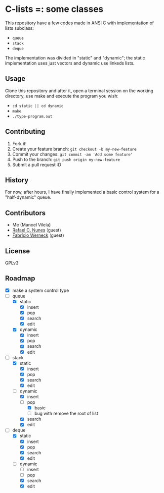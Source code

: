 # C-lists =: some classes 

This repository have a few codes made in ANSI C with implementation of lists subclass:
  * `queue`
  * `stack`
  * `deque`

The implementation was divided in "static" and "dynamic"; the static implementation uses just vectors and dynamic use linkeds lists.

## Usage

Clone this repository and after it, open a terminal session on the working directory, use make and execute the program you wish:
  
  * `cd static || cd dynamic`
  * `make`
  * `./type-program.out`

## Contributing

1. Fork it!
2. Create your feature branch: `git checkout -b my-new-feature`
3. Commit your changes: `git commit -am 'Add some feature'`
4. Push to the branch: `git push origin my-new-feature`
5. Submit a pull request :D

## History

For now, after hours, I have finally implemented a basic control system for a "half-dynamic" queue.

## Contributors
  * Me (Manoel Vilela)
  * [Rafael C. Nunes](https://github.com/rafaelcn) (guest)
  * [Fabrício Werneck](https://github.com/Fawers) (guest)

## License

GPLv3

## Roadmap
  - [X] make a system control type
  - [ ] queue
    - [X] static
      - [X] insert
      - [X] pop
      - [X] search
      - [X] edit
    - [X] dynamic
      - [X] insert
      - [X] pop
      - [X] search
      - [X] edit
  - [ ] stack
    - [X] static
      - [X] insert
      - [X] pop
      - [X] search
      - [X] edit
    - [ ] dynamic
      - [X] insert
      - [ ] pop
        - [X] basic
        - [ ] bug with remove the root of list
      - [X] search
      - [X] edit
  - [ ] deque
    - [X] static
      - [X] insert
      - [X] pop
      - [X] search
      - [X] edit
    - [ ] dynamic
      - [ ] insert
      - [ ] pop
      - [X] search
      - [X] edit
